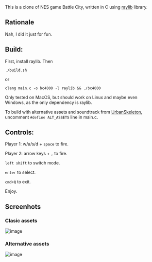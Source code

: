 This is a clone of NES game Battle City, written in C using [raylib](https://www.raylib.com) library.

## Rationale

Nah, I did it just for fun.

## Build:

First, install raylib. Then

```
./build.sh
```

or

```
clang main.c -o bc4000 -l raylib && ./bc4000
```

Only tested on MacOS, but should work on Linux and maybe even Windows, as the only dependency is raylib.

To build with alternative assets and soundtrack from [UrbanSkeleton](https://scratch.mit.edu/users/UrbanSkeleton/), uncomment `#define ALT_ASSETS` line in main.c.

## Controls:

Player 1: w/a/s/d + `space` to fire.

Player 2: arrow keys + `,` to fire.

`left shift` to switch mode.

`enter` to select.

`cmd+Q` to exit.

Enjoy.

## Screenhots

### Clasic assets

![image](https://github.com/candid82/bc4000/assets/882970/1f87a43c-2b9b-46da-bf1b-0575d50b8ecb)

### Alternative assets

![image](https://github.com/candid82/bc4000/assets/882970/501b5fab-e9e7-42ee-afae-8d34e5bdfa60)

